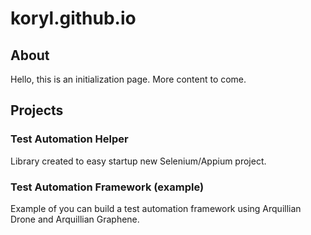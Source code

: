 # koryl.github.io

## About
Hello, this is an initialization page. More content to come.

## Projects

### Test Automation Helper
Library created to easy startup new Selenium/Appium project.
### Test Automation Framework (example)
Example of you can build a test automation framework using Arquillian Drone and Arquillian Graphene.
